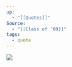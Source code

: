 ```yaml
---
up:
  - "[[Quotes]]"
Source:
  - "[[Class of '09]]"
tags:
  - quote
---
```


![](https://i.imgur.com/65kYfWe.jpeg)
